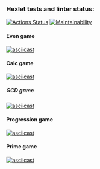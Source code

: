 ### Hexlet tests and linter status:
[![Actions Status](https://github.com/KindProgrammer/frontend-project-44/actions/workflows/hexlet-check.yml/badge.svg)](https://github.com/KindProgrammer/frontend-project-44/actions)
[![Maintainability](https://api.codeclimate.com/v1/badges/9a0d2da5192ef8866b52/maintainability)](https://codeclimate.com/github/KindProgrammer/frontend-project-44/maintainability)

#### Even game
[![asciicast](https://asciinema.org/a/BCW4OPSXiH97RN9zc8tHZhK1b.svg)](https://asciinema.org/a/BCW4OPSXiH97RN9zc8tHZhK1b)

#### Calc game
[![asciicast](https://asciinema.org/a/RBaC3ORAjD1Qig7vRDn43gC4T.svg)](https://asciinema.org/a/RBaC3ORAjD1Qig7vRDn43gC4T)

##### GCD game
[![asciicast](https://asciinema.org/a/PmQ5pm7Nh7tZCoOSKRDzIXLYN.svg)](https://asciinema.org/a/PmQ5pm7Nh7tZCoOSKRDzIXLYN)

#### Progression game
[![asciicast](https://asciinema.org/a/n9nHLutYVj41ZdpE2bZRt8J6M.svg)](https://asciinema.org/a/n9nHLutYVj41ZdpE2bZRt8J6M)

#### Prime game
[![asciicast](https://asciinema.org/a/zxtEWFmuFLdVAaLsyZj5mXIUE.svg)](https://asciinema.org/a/zxtEWFmuFLdVAaLsyZj5mXIUE)